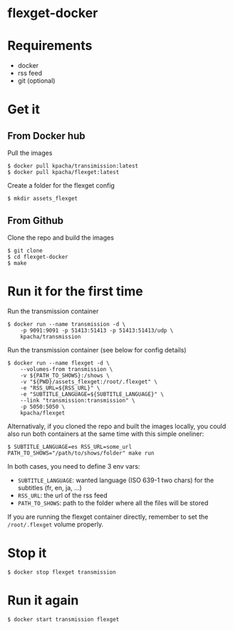 flexget-docker
====

# Requirements

+ docker
+ rss feed
+ git (optional)

# Get it

## From Docker hub

Pull the images

	$ docker pull kpacha/transimission:latest
	$ docker pull kpacha/flexget:latest

Create a folder for the flexget config

	$ mkdir assets_flexget

## From Github

Clone the repo and build the images

	$ git clone
	$ cd flexget-docker
	$ make

# Run it for the first time

Run the transmission container

	$ docker run --name transmission -d \
	    -p 9091:9091 -p 51413:51413 -p 51413:51413/udp \
	    kpacha/transmission

Run the transmission container (see below for config details)

	$ docker run --name flexget -d \
	    --volumes-from transmission \
	    -v ${PATH_TO_SHOWS}:/shows \
	    -v "${PWD}/assets_flexget:/root/.flexget" \
	    -e "RSS_URL=${RSS_URL}" \
	    -e "SUBTITLE_LANGUAGE=${SUBTITLE_LANGUAGE}" \
	    --link "transmission:transmission" \
	    -p 5050:5050 \
	    kpacha/flexget

Alternativaly, if you cloned the repo and built the images locally, you could also run both containers at the same time with this simple oneliner:

	$ SUBTITLE_LANGUAGE=es RSS_URL=some_url PATH_TO_SHOWS="/path/to/shows/folder" make run

In both cases, you need to define 3 env vars:

+ `SUBTITLE_LANGUAGE`: wanted language (ISO 639-1 two chars) for the subtitles (fr, en, ja, ...)
+ `RSS_URL`: the url of the rss feed
+ `PATH_TO_SHOWS`: path to the folder where all the files will be stored

If you are running the flexget container directly, remember to set the `/root/.flexget` volume properly.

# Stop it

	$ docker stop flexget transmission

# Run it again

	$ docker start transmission flexget
